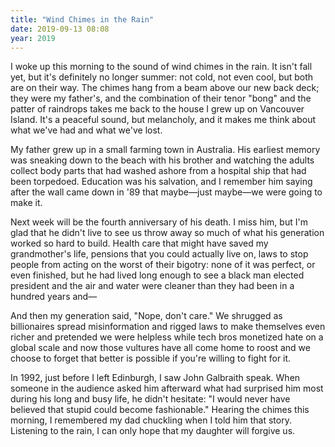 ```yaml
---
title: "Wind Chimes in the Rain"
date: 2019-09-13 08:08
year: 2019
---
```


I woke up this morning to the sound of wind chimes in the rain.
It isn't fall yet,
but it's definitely no longer summer:
not cold,
not even cool,
but both are on their way.
The chimes hang from a beam above our new back deck;
they were my father's,
and the combination of their tenor "bong" and the patter of raindrops
takes me back to the house I grew up on Vancouver Island.
It's a peaceful sound, but melancholy,
and it makes me think about what we've had and what we've lost.

My father grew up in a small farming town in Australia.
His earliest memory was sneaking down to the beach with his brother
and watching the adults collect body parts that had washed ashore
from a hospital ship that had been torpedoed.
Education was his salvation,
and I remember him saying after the wall came down in '89
that maybe—just maybe—we were going to make it.

Next week will be the fourth anniversary of his death.
I miss him,
but I'm glad that he didn't live to see us throw away so much of what his generation worked so hard to build.
Health care that might have saved my grandmother's life,
pensions that you could actually live on,
laws to stop people from acting on the worst of their bigotry:
none of it was perfect,
or even finished,
but he had lived long enough to see a black man elected president
and the air and water were cleaner than they had been in a hundred years and—

And then my generation said, "Nope, don't care."
We shrugged as billionaires spread misinformation and rigged laws to make themselves even richer
and pretended we were helpless while tech bros monetized hate on a global scale
and now those vultures have all come home to roost
and we choose to forget that better is possible if you're willing to fight for it.

In 1992,
just before I left Edinburgh,
I saw John Galbraith speak.
When someone in the audience asked him afterward what had surprised him most during his long and busy life,
he didn't hesitate:
"I would never have believed that stupid could become fashionable."
Hearing the chimes this morning,
I remembered my dad chuckling when I told him that story.
Listening to the rain,
I can only hope that my daughter will forgive us.
